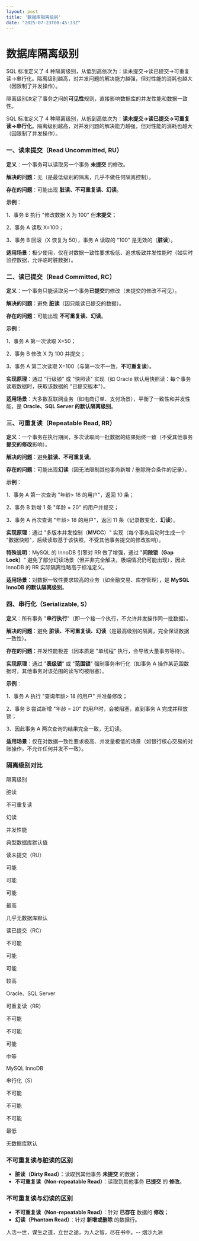 ```yaml
---
layout: post
title: '数据库隔离级别'
date: "2025-07-23T00:45:33Z"
---
```

数据库隔离级别
=======

SQL 标准定义了 4 种隔离级别，从低到高依次为：读未提交→读已提交→可重复读→串行化。隔离级别越高，对并发问题的解决能力越强，但对性能的消耗也越大（因限制了并发操作）。

隔离级别决定了事务之间的**可见性**规则，直接影响数据库的并发性能和数据一致性。

SQL 标准定义了 4 种隔离级别，从低到高依次为：**读未提交→读已提交→可重复读→串行化**。隔离级别越高，对并发问题的解决能力越强，但对性能的消耗也越大（因限制了并发操作）。

### 一、读未提交（Read Uncommitted, RU）

**定义**：一个事务可以读取另一个事务 **未提交** 的修改。

**解决的问题**：无（是最低级别的隔离，几乎不做任何隔离控制）。

**存在的问题**：可能出现 **脏读、不可重复读、幻读**。

**示例**：

1、事务 B 执行 "修改数据 X 为 100" 但**未提交**；

2、事务 A 读取 X=100；

3、事务 B 回滚（X 恢复为 50），事务 A 读取的 "100" 是无效的（**脏读**）。

**适用场景**：极少使用，仅在对数据一致性要求极低、追求极致并发性能时（如实时监控数据，允许临时脏数据）。

### 二、读已提交（Read Committed, RC）

**定义**：一个事务只能读取另一个事务**已提交**的修改（未提交的修改不可见）。

**解决的问题**：避免 **脏读**（因只能读已提交的数据）。

**存在的问题**：可能出现 **不可重复读、幻读**。

**示例**：

1、事务 A 第一次读取 X=50；

2、事务 B 修改 X 为 100 并提交；

3、事务 A 第二次读取 X=100（与第一次不一致，**不可重复读**）。

**实现原理**：通过 "行级锁" 或 "快照读" 实现（如 Oracle 默认用快照读：每个事务读取数据时，获取该数据的 "已提交版本"）。

**适用场景**：大多数互联网业务（如电商订单、支付场景），平衡了一致性和并发性能，是 **Oracle、SQL Server 的默认隔离级别**。

### 三、可重复读（Repeatable Read, RR）

**定义**：一个事务在执行期间，多次读取同一批数据的结果始终一致（不受其他事务**提交的修改**影响）。

**解决的问题**：避免**脏读、不可重复读**。

**存在的问题**：可能出现**幻读**（因无法限制其他事务新增 / 删除符合条件的记录）。

**示例**：

1、事务 A 第一次查询 "年龄> 18 的用户"，返回 10 条；

2、事务 B 新增 1 条 "年龄 = 20" 的用户并提交；

3、事务 A 再次查询 "年龄> 18 的用户"，返回 11 条（记录数变化，**幻读**）。

**实现原理**：通过 "多版本并发控制（**MVCC**）" 实现（每个事务启动时生成一个 "数据快照"，后续读取基于该快照，不受其他事务提交的修改影响）。

**特殊说明**：MySQL 的 InnoDB 引擎对 RR 做了增强，通过 "**间隙锁（Gap Lock）**" 避免了部分幻读场景（但并非完全解决，极端情况仍可能出现），因此 InnoDB 的 RR 实际隔离性略高于标准定义。

**适用场景**：对数据一致性要求较高的业务（如金融交易、库存管理），是 **MySQL InnoDB 的默认隔离级别**。

### 四、串行化（Serializable, S）

**定义**：所有事务 "**串行执行**"（即一个接一个执行，不允许并发操作同一批数据）。

**解决的问题**：避免 **脏读、不可重复读、幻读**（是最高级别的隔离，完全保证数据一致性）。

**存在的问题**：并发性能极差（因本质是 "单线程" 执行，会导致大量事务等待）。

**实现原理**：通过 "**表级锁**" 或 "**范围锁**" 强制事务串行化（如事务 A 操作某范围数据时，其他事务对该范围的读写均被阻塞）。

**示例**：

1、事务 A 执行 "查询年龄> 18 的用户" 并准备修改；

2、事务 B 尝试新增 "年龄 = 20" 的用户时，会被阻塞，直到事务 A 完成并释放锁；

3、因此事务 A 两次查询的结果完全一致，无幻读。

**适用场景**：仅在对数据一致性要求极高、并发量极低的场景（如银行核心交易的对账操作，不允许任何并发不一致）。

### 隔离级别对比

隔离级别

脏读

不可重复读

幻读

并发性能

典型数据库默认值

读未提交（RU）

可能

可能

可能

最高

几乎无数据库默认

读已提交（RC）

不可能

可能

可能

较高

Oracle、SQL Server

可重复读（RR）

不可能

不可能

可能

中等

MySQL InnoDB

串行化（S）

不可能

不可能

不可能

最低

无数据库默认

### 不可重复读与脏读的区别

*   **脏读（**Dirty Read**）**：读取到其他事务 **未提交** 的数据；
*   **不可重复读（**Non-repeatable Read**）**：读取到其他事务 **已提交** 的 **修改**。

### 不可重复读与幻读的区别

*   **不可重复读（**Non-repeatable Read**）**：针对 **已存在** 数据的 **修改**；
*   **幻读（**Phantom Read**）**：针对 **新增或删除** 的数据行。

人活一世，谋生之道，立世之途，为人之智，尽在书中。-- 烟沙九洲